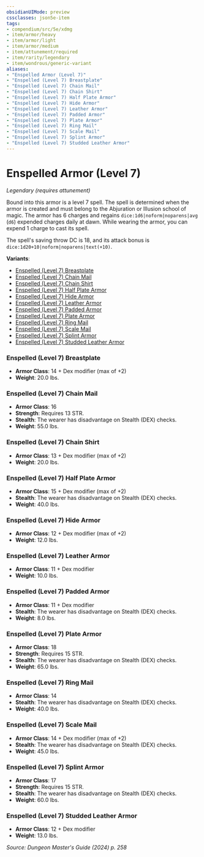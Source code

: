 ```yaml
---
obsidianUIMode: preview
cssclasses: json5e-item
tags:
- compendium/src/5e/xdmg
- item/armor/heavy
- item/armor/light
- item/armor/medium
- item/attunement/required
- item/rarity/legendary
- item/wondrous/generic-variant
aliases: 
- "Enspelled Armor (Level 7)"
- "Enspelled (Level 7) Breastplate"
- "Enspelled (Level 7) Chain Mail"
- "Enspelled (Level 7) Chain Shirt"
- "Enspelled (Level 7) Half Plate Armor"
- "Enspelled (Level 7) Hide Armor"
- "Enspelled (Level 7) Leather Armor"
- "Enspelled (Level 7) Padded Armor"
- "Enspelled (Level 7) Plate Armor"
- "Enspelled (Level 7) Ring Mail"
- "Enspelled (Level 7) Scale Mail"
- "Enspelled (Level 7) Splint Armor"
- "Enspelled (Level 7) Studded Leather Armor"
---
```

# Enspelled Armor (Level 7)
*Legendary (requires attunement)*  



Bound into this armor is a level 7 spell. The spell is determined when the armor is created and must belong to the Abjuration or Illusion school of magic. The armor has 6 charges and regains `dice:1d6|noform|noparens|avg` (`d6`) expended charges daily at dawn. While wearing the armor, you can expend 1 charge to cast its spell.

The spell's saving throw DC is 18, and its attack bonus is `dice:1d20+10|noform|noparens|text(+10)`.

**Variants**:
- [Enspelled (Level 7) Breastplate](#Enspelled%20(Level%207)%20Breastplate)
- [Enspelled (Level 7) Chain Mail](#Enspelled%20(Level%207)%20Chain%20Mail)
- [Enspelled (Level 7) Chain Shirt](#Enspelled%20(Level%207)%20Chain%20Shirt)
- [Enspelled (Level 7) Half Plate Armor](#Enspelled%20(Level%207)%20Half%20Plate%20Armor)
- [Enspelled (Level 7) Hide Armor](#Enspelled%20(Level%207)%20Hide%20Armor)
- [Enspelled (Level 7) Leather Armor](#Enspelled%20(Level%207)%20Leather%20Armor)
- [Enspelled (Level 7) Padded Armor](#Enspelled%20(Level%207)%20Padded%20Armor)
- [Enspelled (Level 7) Plate Armor](#Enspelled%20(Level%207)%20Plate%20Armor)
- [Enspelled (Level 7) Ring Mail](#Enspelled%20(Level%207)%20Ring%20Mail)
- [Enspelled (Level 7) Scale Mail](#Enspelled%20(Level%207)%20Scale%20Mail)
- [Enspelled (Level 7) Splint Armor](#Enspelled%20(Level%207)%20Splint%20Armor)
- [Enspelled (Level 7) Studded Leather Armor](#Enspelled%20(Level%207)%20Studded%20Leather%20Armor)

### Enspelled (Level 7) Breastplate

- **Armor Class**: 14 + Dex modifier (max of +2)
- **Weight**: 20.0 lbs.

### Enspelled (Level 7) Chain Mail

- **Armor Class**: 16
- **Strength**: Requires 13 STR.
- **Stealth**: The wearer has disadvantage on Stealth (DEX) checks.
- **Weight**: 55.0 lbs.

### Enspelled (Level 7) Chain Shirt

- **Armor Class**: 13 + Dex modifier (max of +2)
- **Weight**: 20.0 lbs.

### Enspelled (Level 7) Half Plate Armor

- **Armor Class**: 15 + Dex modifier (max of +2)
- **Stealth**: The wearer has disadvantage on Stealth (DEX) checks.
- **Weight**: 40.0 lbs.

### Enspelled (Level 7) Hide Armor

- **Armor Class**: 12 + Dex modifier (max of +2)
- **Weight**: 12.0 lbs.

### Enspelled (Level 7) Leather Armor

- **Armor Class**: 11 + Dex modifier
- **Weight**: 10.0 lbs.

### Enspelled (Level 7) Padded Armor

- **Armor Class**: 11 + Dex modifier
- **Stealth**: The wearer has disadvantage on Stealth (DEX) checks.
- **Weight**: 8.0 lbs.

### Enspelled (Level 7) Plate Armor

- **Armor Class**: 18
- **Strength**: Requires 15 STR.
- **Stealth**: The wearer has disadvantage on Stealth (DEX) checks.
- **Weight**: 65.0 lbs.

### Enspelled (Level 7) Ring Mail

- **Armor Class**: 14
- **Stealth**: The wearer has disadvantage on Stealth (DEX) checks.
- **Weight**: 40.0 lbs.

### Enspelled (Level 7) Scale Mail

- **Armor Class**: 14 + Dex modifier (max of +2)
- **Stealth**: The wearer has disadvantage on Stealth (DEX) checks.
- **Weight**: 45.0 lbs.

### Enspelled (Level 7) Splint Armor

- **Armor Class**: 17
- **Strength**: Requires 15 STR.
- **Stealth**: The wearer has disadvantage on Stealth (DEX) checks.
- **Weight**: 60.0 lbs.

### Enspelled (Level 7) Studded Leather Armor

- **Armor Class**: 12 + Dex modifier
- **Weight**: 13.0 lbs.


*Source: Dungeon Master's Guide (2024) p. 258*